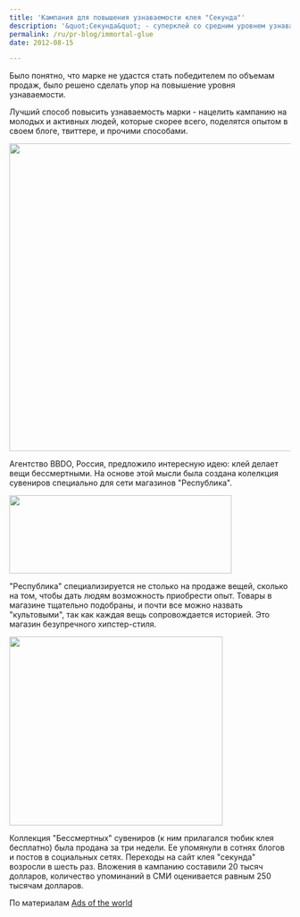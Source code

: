 ```yaml
---
title: 'Кампания для повышения узнаваемости клея "Секунда"'
description: '&quot;Секунда&quot; - суперклей со средним уровнем узнаваемости, который присутствует на рынке с традиционно низкой лояльностью покупателей. Его конкуренты - крупные международные производители. Было понятно, что марке не удастся стать победителем по объемам продаж, было решено сделать упор на повышение уровня узнаваемости.'
permalink: /ru/pr-blog/immortal-glue
date: 2012-08-15

---
```


Было понятно, что марке не удастся стать победителем по объемам продаж, было решено сделать упор на повышение уровня узнаваемости.

Лучший способ повысить узнаваемость марки -  нацелить кампанию на молодых и активных людей, которые скорее всего, поделятся опытом в своем блоге, твиттере, и прочими способами.

<img src="{{ site.assets }}/upload/immortal1.jpg" alt="" class="post__img" width="580" height="551">

Агентство BBDO, Россия, предложило интересную идею: клей делает вещи бессмертными. На основе этой мысли была создана колелкция сувениров специально для сети магазинов "Республика".

<img src="{{ site.assets }}/upload/immortal2.jpg" alt="" class="post__img" width="398" height="140">

"Республика" специализируется не столько на продаже вещей, сколько на том, чтобы дать людям возможность приобрести опыт. Товары в магазине тщательно подобраны, и почти все можно назвать "культовыми", так как каждая вещь сопровождается историей. Это магазин безупречного хипстер-стиля.

<img src="{{ site.assets }}/upload/immortal3.jpg" alt="" class="post__img" width="382" height="338">

Коллекция "Бессмертных" сувениров (к ним прилагался тюбик клея бесплатно) была продана за три недели. Ее упомянули в сотнях блогов и постов в социальных сетях. Переходы на сайт клея "секунда" возросли в шесть раз. Вложения в кампанию составили 20 тысяч долларов, количество упоминаний в СМИ оценивается равным 250 тысячам долларов.

По материалам <a href="http://adsoftheworld.com/media/ambient/sekunda_glue_the_immortal_collection?size=_original">Ads of the world</a>

